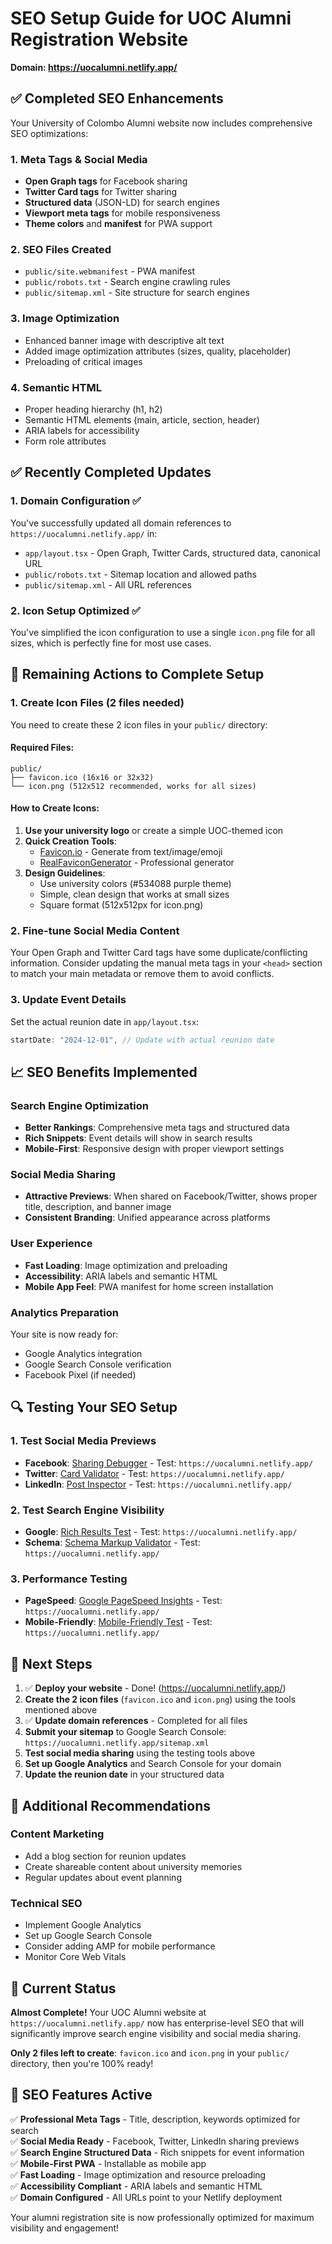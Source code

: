 # SEO Setup Guide for UOC Alumni Registration Website
**Domain: https://uocalumni.netlify.app/**

## ✅ Completed SEO Enhancements

Your University of Colombo Alumni website now includes comprehensive SEO optimizations:

### 1. Meta Tags & Social Media
- **Open Graph tags** for Facebook sharing
- **Twitter Card tags** for Twitter sharing  
- **Structured data** (JSON-LD) for search engines
- **Viewport meta tags** for mobile responsiveness
- **Theme colors** and **manifest** for PWA support

### 2. SEO Files Created
- `public/site.webmanifest` - PWA manifest
- `public/robots.txt` - Search engine crawling rules
- `public/sitemap.xml` - Site structure for search engines

### 3. Image Optimization
- Enhanced banner image with descriptive alt text
- Added image optimization attributes (sizes, quality, placeholder)
- Preloading of critical images

### 4. Semantic HTML
- Proper heading hierarchy (h1, h2)
- Semantic HTML elements (main, article, section, header)
- ARIA labels for accessibility
- Form role attributes

## ✅ Recently Completed Updates

### 1. Domain Configuration ✅
You've successfully updated all domain references to `https://uocalumni.netlify.app/` in:
- `app/layout.tsx` - Open Graph, Twitter Cards, structured data, canonical URL
- `public/robots.txt` - Sitemap location and allowed paths
- `public/sitemap.xml` - All URL references

### 2. Icon Setup Optimized ✅
You've simplified the icon configuration to use a single `icon.png` file for all sizes, which is perfectly fine for most use cases.

## 🔧 Remaining Actions to Complete Setup

### 1. Create Icon Files (2 files needed)

You need to create these 2 icon files in your `public/` directory:

#### Required Files:
```
public/
├── favicon.ico (16x16 or 32x32)
└── icon.png (512x512 recommended, works for all sizes)
```

#### How to Create Icons:
1. **Use your university logo** or create a simple UOC-themed icon
2. **Quick Creation Tools**: 
   - [Favicon.io](https://favicon.io/) - Generate from text/image/emoji
   - [RealFaviconGenerator](https://realfavicongenerator.net/) - Professional generator
3. **Design Guidelines**:
   - Use university colors (#534088 purple theme)
   - Simple, clean design that works at small sizes
   - Square format (512x512px for icon.png)

### 2. Fine-tune Social Media Content

Your Open Graph and Twitter Card tags have some duplicate/conflicting information. Consider updating the manual meta tags in your `<head>` section to match your main metadata or remove them to avoid conflicts.

### 3. Update Event Details

Set the actual reunion date in `app/layout.tsx`:
```typescript
startDate: "2024-12-01", // Update with actual reunion date
```

## 📈 SEO Benefits Implemented

### Search Engine Optimization
- **Better Rankings**: Comprehensive meta tags and structured data
- **Rich Snippets**: Event details will show in search results
- **Mobile-First**: Responsive design with proper viewport settings

### Social Media Sharing
- **Attractive Previews**: When shared on Facebook/Twitter, shows proper title, description, and banner image
- **Consistent Branding**: Unified appearance across platforms

### User Experience
- **Fast Loading**: Image optimization and preloading
- **Accessibility**: ARIA labels and semantic HTML
- **Mobile App Feel**: PWA manifest for home screen installation

### Analytics Preparation
Your site is now ready for:
- Google Analytics integration
- Google Search Console verification
- Facebook Pixel (if needed)

## 🔍 Testing Your SEO Setup

### 1. Test Social Media Previews
- **Facebook**: [Sharing Debugger](https://developers.facebook.com/tools/debug/) - Test: `https://uocalumni.netlify.app/`
- **Twitter**: [Card Validator](https://cards-dev.twitter.com/validator) - Test: `https://uocalumni.netlify.app/`
- **LinkedIn**: [Post Inspector](https://www.linkedin.com/post-inspector/) - Test: `https://uocalumni.netlify.app/`

### 2. Test Search Engine Visibility
- **Google**: [Rich Results Test](https://search.google.com/test/rich-results) - Test: `https://uocalumni.netlify.app/`
- **Schema**: [Schema Markup Validator](https://validator.schema.org/) - Test: `https://uocalumni.netlify.app/`

### 3. Performance Testing
- **PageSpeed**: [Google PageSpeed Insights](https://pagespeed.web.dev/) - Test: `https://uocalumni.netlify.app/`
- **Mobile-Friendly**: [Mobile-Friendly Test](https://search.google.com/test/mobile-friendly) - Test: `https://uocalumni.netlify.app/`

## 🚀 Next Steps

1. ✅ **Deploy your website** - Done! (https://uocalumni.netlify.app/)
2. **Create the 2 icon files** (`favicon.ico` and `icon.png`) using the tools mentioned above
3. ✅ **Update domain references** - Completed for all files
4. **Submit your sitemap** to Google Search Console: `https://uocalumni.netlify.app/sitemap.xml`
5. **Test social media sharing** using the testing tools above
6. **Set up Google Analytics** and Search Console for your domain
7. **Update the reunion date** in your structured data

## 📝 Additional Recommendations

### Content Marketing
- Add a blog section for reunion updates
- Create shareable content about university memories
- Regular updates about event planning

### Technical SEO
- Implement Google Analytics
- Set up Google Search Console  
- Consider adding AMP for mobile performance
- Monitor Core Web Vitals

## 🎯 Current Status

**Almost Complete!** Your UOC Alumni website at `https://uocalumni.netlify.app/` now has enterprise-level SEO that will significantly improve search engine visibility and social media sharing.

**Only 2 files left to create**: `favicon.ico` and `icon.png` in your `public/` directory, then you're 100% ready!

## 📱 SEO Features Active

✅ **Professional Meta Tags** - Title, description, keywords optimized for search  
✅ **Social Media Ready** - Facebook, Twitter, LinkedIn sharing previews  
✅ **Search Engine Structured Data** - Rich snippets for event information  
✅ **Mobile-First PWA** - Installable as mobile app  
✅ **Fast Loading** - Image optimization and resource preloading  
✅ **Accessibility Compliant** - ARIA labels and semantic HTML  
✅ **Domain Configured** - All URLs point to your Netlify deployment  

Your alumni registration site is now professionally optimized for maximum visibility and engagement! 